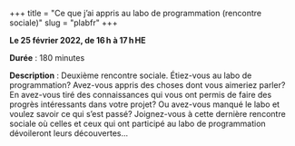 +++
title = "Ce que j’ai appris au labo de programmation (rencontre sociale)"
slug = "plabfr"
+++

**Le 25 février 2022, de 16 h à 17 h HE**

**Durée** : 180 minutes

**Description** : Deuxième rencontre sociale. Étiez-vous au labo de programmation? Avez-vous appris des choses dont vous aimeriez parler? En avez-vous tiré des connaissances qui vous ont permis de faire des progrès intéressants dans votre projet? Ou avez-vous manqué le labo et voulez savoir ce qui s’est passé? Joignez-vous à cette dernière rencontre sociale où celles et ceux qui ont participé au labo de programmation dévoileront leurs découvertes... 

